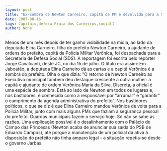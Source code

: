 ```yaml
---
layout: post
title: "Ex-sombra de Newton Carneiro, capitã da PM é devolvida para a Secretaria de Defesa Social"
date: 2007-08-16
tags: Capitais,defesa,Praia dos Carneiros,social1
author: None
---
```

Menos de um m&ecirc;s depois de ter ganho visibilidade na m&iacute;dia, ao lado da deputada Elina Carneiro, filha do prefeito Newton Carneiro, a ajudante de ordens do prefeito, capit&atilde; da Pol&iacute;cia Militar Ver&ocirc;nica, foi despachada para a Secretaria de Defesa Social (SDS).
A reportagem foi escrita pelo rep&oacute;rter Jorge Cavalcanti, deste JC, no dia 15 de julho. O t&iacute;tulo era assim: Em Jaboat&atilde;o, a deputada Elina Carneiro d&aacute; as cartas e a capit&atilde; Ver&ocirc;nica &eacute; a sombra do prefeito.
Olha o que dizia: &ldquo;O retorno de Newton Carneiro ao Executivo municipal tamb&eacute;m deu destaque crescente a outra mulher: a capit&atilde; e ajudante de ordem Ver&ocirc;nica Maria da Silva. Discreta, a oficial &eacute; uma esp&eacute;cie de sombra. Est&aacute; ao lado de Newton em todos os lugares e, nos bastidores, &eacute; conhecida como a respons&aacute;vel por &ldquo;arrumar&rdquo; e &ldquo;garantir&rdquo; o cumprimento da agenda administrativa do prefeito&rdquo;. 
Nos bastidores pol&iacute;ticos, o que se diz &eacute; que Elina Carneiro mandou Ver&ocirc;nica de volta para a Pol&iacute;cia Militar, junto com mais alguns PMs que faziam a seguran&ccedil;a pessoal do prefeito. Guardas municipais fazem o servi&ccedil;o hoje.
S&oacute; n&atilde;o se sabe as raz&otilde;es. Uma explica&ccedil;&atilde;o poss&iacute;vel &eacute; o desalinhamento com o Pal&aacute;cio do Campo das Princesas (Newton acaba de anunciar sua sa&iacute;da do PSB de Eduardo Campos), at&eacute; porque a manuten&ccedil;&atilde;o de um policial da ativa &agrave; disposi&ccedil;&atilde;o do prefeito n&atilde;o tinha amparo legal - a situa&ccedil;&atilde;o repetia-se desde o governo Jarbas. 